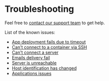 # Troubleshooting

Feel free to [contact our support team](../product/support.md) to get help. 

List of the known issues:
 
* [App deployment fails due to timeout](deploy-app-timeout.md)
* [Can't connect to a container via SSH](container-ssh.md)
* [Can't connect a server](connecting-server.md)
* [Emails delivery fail](emails-delivery-fail.md)
* [Server is unreachable](server-unreachable.md)
* [Host identification has changed](host-identification-has-changed.md)
* [Applications issues](apps-issues.md)
